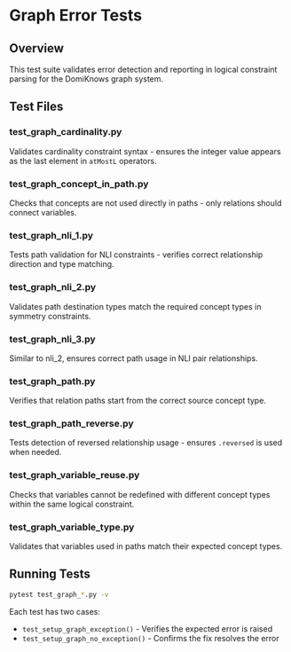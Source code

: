 # Graph Error Tests

## Overview
This test suite validates error detection and reporting in logical constraint parsing for the DomiKnows graph system.

## Test Files

### test_graph_cardinality.py
Validates cardinality constraint syntax - ensures the integer value appears as the last element in `atMostL` operators.

### test_graph_concept_in_path.py
Checks that concepts are not used directly in paths - only relations should connect variables.

### test_graph_nli_1.py
Tests path validation for NLI constraints - verifies correct relationship direction and type matching.

### test_graph_nli_2.py
Validates path destination types match the required concept types in symmetry constraints.

### test_graph_nli_3.py
Similar to nli_2, ensures correct path usage in NLI pair relationships.

### test_graph_path.py
Verifies that relation paths start from the correct source concept type.

### test_graph_path_reverse.py
Tests detection of reversed relationship usage - ensures `.reversed` is used when needed.

### test_graph_variable_reuse.py
Checks that variables cannot be redefined with different concept types within the same logical constraint.

### test_graph_variable_type.py
Validates that variables used in paths match their expected concept types.

## Running Tests
```bash
pytest test_graph_*.py -v
```

Each test has two cases:
- `test_setup_graph_exception()` - Verifies the expected error is raised
- `test_setup_graph_no_exception()` - Confirms the fix resolves the error